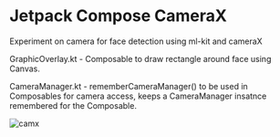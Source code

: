 # Jetpack Compose CameraX 
Experiment on camera for face detection using ml-kit and cameraX 

GraphicOverlay.kt - Composable to draw rectangle around face using Canvas.

CameraManager.kt - rememberCameraManager() to be used in Composables for camera access, keeps a CameraManager insatnce remembered for the Composable.


![camx](https://user-images.githubusercontent.com/16316615/181817325-49449ac1-ba41-499b-b2fb-6ebb28068911.gif)
